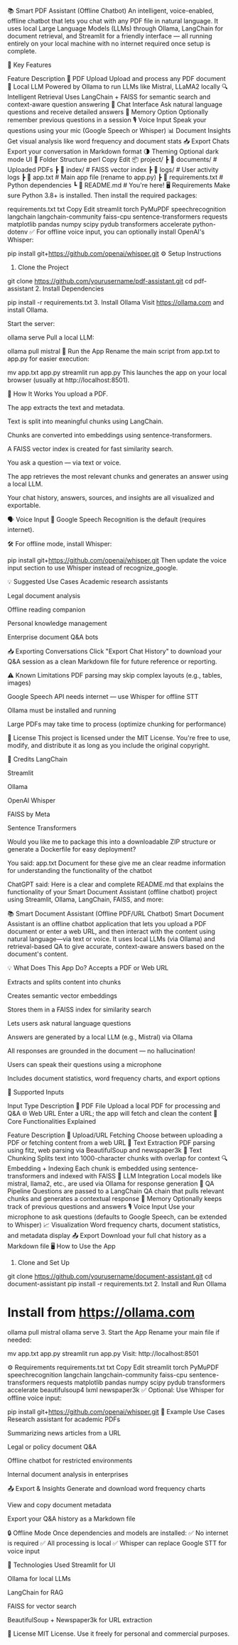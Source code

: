 📚 Smart PDF Assistant (Offline Chatbot)
An intelligent, voice-enabled, offline chatbot that lets you chat with any PDF file in natural language. It uses local Large Language Models (LLMs) through Ollama, LangChain for document retrieval, and Streamlit for a friendly interface — all running entirely on your local machine with no internet required once setup is complete.

🔧 Key Features

Feature	Description
📄 PDF Upload	Upload and process any PDF document
🧠 Local LLM	Powered by Ollama to run LLMs like Mistral, LLaMA2 locally
🔍 Intelligent Retrieval	Uses LangChain + FAISS for semantic search and context-aware question answering
💬 Chat Interface	Ask natural language questions and receive detailed answers
🧠 Memory Option	Optionally remember previous questions in a session
🎙️ Voice Input	Speak your questions using your mic (Google Speech or Whisper)
📊 Document Insights	Get visual analysis like word frequency and document stats
📥 Export Chats	Export your conversation in Markdown format
🌗 Theming	Optional dark mode UI
📁 Folder Structure
perl
Copy
Edit
📦 project/
 ┣ 📁 documents/          # Uploaded PDFs
 ┣ 📁 index/              # FAISS vector index
 ┣ 📁 logs/               # User activity logs
 ┣ 📄 app.txt         # Main app file (rename to app.py)
 ┣ 📄 requirements.txt    # Python dependencies
 ┗ 📄 README.md           # You're here!
🖥️ Requirements
Make sure Python 3.8+ is installed. Then install the required packages:

requirements.txt
txt
Copy
Edit
streamlit
torch
PyMuPDF
speechrecognition
langchain
langchain-community
faiss-cpu
sentence-transformers
requests
matplotlib
pandas
numpy
scipy
pydub
transformers
accelerate
python-dotenv
✅ For offline voice input, you can optionally install OpenAI's Whisper:

pip install git+https://github.com/openai/whisper.git
⚙️ Setup Instructions
1. Clone the Project

git clone https://github.com/yourusername/pdf-assistant.git
cd pdf-assistant
2. Install Dependencies

pip install -r requirements.txt
3. Install Ollama
Visit https://ollama.com and install Ollama.

Start the server:

ollama serve
Pull a local LLM:

ollama pull mistral
🚀 Run the App
Rename the main script from app.txt to app.py for easier execution:

mv app.txt app.py
streamlit run app.py
This launches the app on your local browser (usually at http://localhost:8501).

🧠 How It Works
You upload a PDF.

The app extracts the text and metadata.

Text is split into meaningful chunks using LangChain.

Chunks are converted into embeddings using sentence-transformers.

A FAISS vector index is created for fast similarity search.

You ask a question — via text or voice.

The app retrieves the most relevant chunks and generates an answer using a local LLM.

Your chat history, answers, sources, and insights are all visualized and exportable.

🗣️ Voice Input
🎤 Google Speech Recognition is the default (requires internet).

🛠️ For offline mode, install Whisper:

pip install git+https://github.com/openai/whisper.git
Then update the voice input section to use Whisper instead of recognize_google.

💡 Suggested Use Cases
Academic research assistants

Legal document analysis

Offline reading companion

Personal knowledge management

Enterprise document Q&A bots

📥 Exporting Conversations
Click "Export Chat History" to download your Q&A session as a clean Markdown file for future reference or reporting.

⚠️ Known Limitations
PDF parsing may skip complex layouts (e.g., tables, images)

Google Speech API needs internet — use Whisper for offline STT

Ollama must be installed and running

Large PDFs may take time to process (optimize chunking for performance)

📝 License
This project is licensed under the MIT License. You're free to use, modify, and distribute it as long as you include the original copyright.

🤝 Credits
LangChain

Streamlit

Ollama

OpenAI Whisper

FAISS by Meta

Sentence Transformers

Would you like me to package this into a downloadable ZIP structure or generate a Dockerfile for easy deployment?



You said:
app.txt
Document
for these give me an clear readme information for understanding the functionality of the chatbot


ChatGPT said:
Here is a clear and complete README.md that explains the functionality of your Smart Document Assistant (offline chatbot) project using Streamlit, Ollama, LangChain, FAISS, and more:

📚 Smart Document Assistant (Offline PDF/URL Chatbot)
Smart Document Assistant is an offline chatbot application that lets you upload a PDF document or enter a web URL, and then interact with the content using natural language—via text or voice. It uses local LLMs (via Ollama) and retrieval-based QA to give accurate, context-aware answers based on the document's content.

💡 What Does This App Do?
Accepts a PDF or Web URL

Extracts and splits content into chunks

Creates semantic vector embeddings

Stores them in a FAISS index for similarity search

Lets users ask natural language questions

Answers are generated by a local LLM (e.g., Mistral) via Ollama

All responses are grounded in the document — no hallucination!

Users can speak their questions using a microphone

Includes document statistics, word frequency charts, and export options

📁 Supported Inputs

Input Type	Description
📄 PDF File	Upload a local PDF for processing and Q&A
🌐 Web URL	Enter a URL; the app will fetch and clean the content
🧠 Core Functionalities Explained

Feature	Description
📂 Upload/URL Fetching	Choose between uploading a PDF or fetching content from a web URL
📄 Text Extraction	PDF parsing using fitz, web parsing via BeautifulSoup and newspaper3k
🧩 Text Chunking	Splits text into 1000-character chunks with overlap for context
🔍 Embedding + Indexing	Each chunk is embedded using sentence-transformers and indexed with FAISS
🤖 LLM Integration	Local models like mistral, llama2, etc., are used via Ollama for response generation
💬 QA Pipeline	Questions are passed to a LangChain QA chain that pulls relevant chunks and generates a contextual response
🧠 Memory	Optionally keeps track of previous questions and answers
🎙️ Voice Input	Use your microphone to ask questions (defaults to Google Speech, can be extended to Whisper)
📈 Visualization	Word frequency charts, document statistics, and metadata display
📤 Export	Download your full chat history as a Markdown file
🖥️ How to Use the App
1. Clone and Set Up

git clone https://github.com/yourusername/document-assistant.git
cd document-assistant
pip install -r requirements.txt
2. Install and Run Ollama

# Install from https://ollama.com
ollama pull mistral
ollama serve
3. Start the App
Rename your main file if needed:

mv app.txt app.py
streamlit run app.py
Visit: http://localhost:8501

⚙️ Requirements
requirements.txt
txt
Copy
Edit
streamlit
torch
PyMuPDF
speechrecognition
langchain
langchain-community
faiss-cpu
sentence-transformers
requests
matplotlib
pandas
numpy
scipy
pydub
transformers
accelerate
beautifulsoup4
lxml
newspaper3k
✅ Optional: Use Whisper for offline voice input:

pip install git+https://github.com/openai/whisper.git
🧾 Example Use Cases
Research assistant for academic PDFs

Summarizing news articles from a URL

Legal or policy document Q&A

Offline chatbot for restricted environments

Internal document analysis in enterprises

📤 Export & Insights
Generate and download word frequency charts

View and copy document metadata

Export your Q&A history as a Markdown file

🔒 Offline Mode
Once dependencies and models are installed: ✅ No internet is required
✅ All processing is local
✅ Whisper can replace Google STT for voice input

🧰 Technologies Used
Streamlit for UI

Ollama for local LLMs

LangChain for RAG

FAISS for vector search

BeautifulSoup + Newspaper3k for URL extraction

📝 License
MIT License. Use it freely for personal and commercial purposes.

